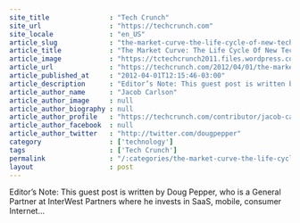```yaml
---
site_title               : "Tech Crunch"
site_url                 : "https://techcrunch.com"
site_locale              : "en_US"
article_slug             : "the-market-curve-the-life-cycle-of-new-technology-markets"
article_title            : "The Market Curve: The Life Cycle Of New Technology Markets"
article_image            : "https://tctechcrunch2011.files.wordpress.com/2012/04/healthy_market.jpg?w=400&h=300&crop=1"
article_url              : "https://techcrunch.com/2012/04/01/the-market-curve-the-life-cycle/"
article_published_at     : "2012-04-01T12:15:46-03:00"
article_description      : "Editor’s Note: This guest post is written by Doug Pepper, who is a General Partner at InterWest Partners where he invests in SaaS, mobile, consumer Internet..."
article_author_name      : "Jacob Carlson"
article_author_image     : null
article_author_biography : null
article_author_profile   : "https://techcrunch.com/contributor/jacob-carlson/"
article_author_facebook  : null
article_author_twitter   : "http://twitter.com/dougpepper"
category                 : ['technology']
tags                     : ['Tech Crunch']
permalink                : "/:categories/the-market-curve-the-life-cycle-of-new-technology-markets/"
layout                   : post
---
```


Editor’s Note: This guest post is written by Doug Pepper, who is a General Partner at InterWest Partners where he invests in SaaS, mobile, consumer Internet...
